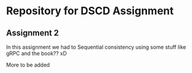 # Repository for DSCD Assignment
## Assignment 2
In this assignment we had to Sequential consistency using some stuff like gRPC and the book?? xD

More to be added
